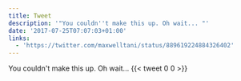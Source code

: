```yaml
---
title: Tweet
description: '"You couldn''t make this up. Oh wait... "'
date: '2017-07-25T07:07:03+01:00'
links:
  - 'https://twitter.com/maxwelltani/status/889619224884326402'
---
```

You couldn't make this up. Oh wait... 
      {{< tweet 0 0 >}}
    
